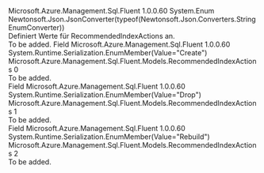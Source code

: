 <Type Name="RecommendedIndexActions" FullName="Microsoft.Azure.Management.Sql.Fluent.Models.RecommendedIndexActions">
  <TypeSignature Language="C#" Value="public enum RecommendedIndexActions" />
  <TypeSignature Language="ILAsm" Value=".class public auto ansi sealed RecommendedIndexActions extends System.Enum" />
  <TypeSignature Language="DocId" Value="T:Microsoft.Azure.Management.Sql.Fluent.Models.RecommendedIndexActions" />
  <TypeSignature Language="VB.NET" Value="Public Enum RecommendedIndexActions" />
  <TypeSignature Language="F#" Value="type RecommendedIndexActions = " />
  <AssemblyInfo>
    <AssemblyName>Microsoft.Azure.Management.Sql.Fluent</AssemblyName>
    <AssemblyVersion>1.0.0.60</AssemblyVersion>
  </AssemblyInfo>
  <Base>
    <BaseTypeName>System.Enum</BaseTypeName>
  </Base>
  <Attributes>
    <Attribute>
      <AttributeName>Newtonsoft.Json.JsonConverter(typeof(Newtonsoft.Json.Converters.StringEnumConverter))</AttributeName>
    </Attribute>
  </Attributes>
  <Docs>
    <summary>
            Definiert Werte für RecommendedIndexActions an.
            </summary>
    <remarks>To be added.</remarks>
  </Docs>
  <Members>
    <Member MemberName="Create">
      <MemberSignature Language="C#" Value="Create" />
      <MemberSignature Language="ILAsm" Value=".field public static literal valuetype Microsoft.Azure.Management.Sql.Fluent.Models.RecommendedIndexActions Create = int32(0)" />
      <MemberSignature Language="DocId" Value="F:Microsoft.Azure.Management.Sql.Fluent.Models.RecommendedIndexActions.Create" />
      <MemberSignature Language="VB.NET" Value="Create" />
      <MemberSignature Language="F#" Value="Create = 0" Usage="Microsoft.Azure.Management.Sql.Fluent.Models.RecommendedIndexActions.Create" />
      <MemberType>Field</MemberType>
      <AssemblyInfo>
        <AssemblyName>Microsoft.Azure.Management.Sql.Fluent</AssemblyName>
        <AssemblyVersion>1.0.0.60</AssemblyVersion>
      </AssemblyInfo>
      <Attributes>
        <Attribute>
          <AttributeName>System.Runtime.Serialization.EnumMember(Value="Create")</AttributeName>
        </Attribute>
      </Attributes>
      <ReturnValue>
        <ReturnType>Microsoft.Azure.Management.Sql.Fluent.Models.RecommendedIndexActions</ReturnType>
      </ReturnValue>
      <MemberValue>0</MemberValue>
      <Docs>
        <summary>To be added.</summary>
      </Docs>
    </Member>
    <Member MemberName="Drop">
      <MemberSignature Language="C#" Value="Drop" />
      <MemberSignature Language="ILAsm" Value=".field public static literal valuetype Microsoft.Azure.Management.Sql.Fluent.Models.RecommendedIndexActions Drop = int32(1)" />
      <MemberSignature Language="DocId" Value="F:Microsoft.Azure.Management.Sql.Fluent.Models.RecommendedIndexActions.Drop" />
      <MemberSignature Language="VB.NET" Value="Drop" />
      <MemberSignature Language="F#" Value="Drop = 1" Usage="Microsoft.Azure.Management.Sql.Fluent.Models.RecommendedIndexActions.Drop" />
      <MemberType>Field</MemberType>
      <AssemblyInfo>
        <AssemblyName>Microsoft.Azure.Management.Sql.Fluent</AssemblyName>
        <AssemblyVersion>1.0.0.60</AssemblyVersion>
      </AssemblyInfo>
      <Attributes>
        <Attribute>
          <AttributeName>System.Runtime.Serialization.EnumMember(Value="Drop")</AttributeName>
        </Attribute>
      </Attributes>
      <ReturnValue>
        <ReturnType>Microsoft.Azure.Management.Sql.Fluent.Models.RecommendedIndexActions</ReturnType>
      </ReturnValue>
      <MemberValue>1</MemberValue>
      <Docs>
        <summary>To be added.</summary>
      </Docs>
    </Member>
    <Member MemberName="Rebuild">
      <MemberSignature Language="C#" Value="Rebuild" />
      <MemberSignature Language="ILAsm" Value=".field public static literal valuetype Microsoft.Azure.Management.Sql.Fluent.Models.RecommendedIndexActions Rebuild = int32(2)" />
      <MemberSignature Language="DocId" Value="F:Microsoft.Azure.Management.Sql.Fluent.Models.RecommendedIndexActions.Rebuild" />
      <MemberSignature Language="VB.NET" Value="Rebuild" />
      <MemberSignature Language="F#" Value="Rebuild = 2" Usage="Microsoft.Azure.Management.Sql.Fluent.Models.RecommendedIndexActions.Rebuild" />
      <MemberType>Field</MemberType>
      <AssemblyInfo>
        <AssemblyName>Microsoft.Azure.Management.Sql.Fluent</AssemblyName>
        <AssemblyVersion>1.0.0.60</AssemblyVersion>
      </AssemblyInfo>
      <Attributes>
        <Attribute>
          <AttributeName>System.Runtime.Serialization.EnumMember(Value="Rebuild")</AttributeName>
        </Attribute>
      </Attributes>
      <ReturnValue>
        <ReturnType>Microsoft.Azure.Management.Sql.Fluent.Models.RecommendedIndexActions</ReturnType>
      </ReturnValue>
      <MemberValue>2</MemberValue>
      <Docs>
        <summary>To be added.</summary>
      </Docs>
    </Member>
  </Members>
</Type>